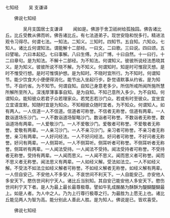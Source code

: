   七知经
　　吴 支谦译




　　佛说七知经

　　　　吴月支国居士支谦译
　　闻如是。佛游于舍卫祇树给孤独园。佛告诸比丘。比丘受教从佛而听。佛告诸比丘。有七法道弟子。现世安隐和悦多行。精进法观令习得尽。何谓七法。一知法。二知义。三知时。四知节。五自知。六知众。七知人。诸比丘何谓知法。谓能解十二部经。一曰文。二曰歌。三曰说。四曰颂。五曰譬喻。六曰本起纪。七曰事解。八曰生傅。九曰广博。十曰自然。十一曰行。十二曰章句。是为知法。不解十二部经。为不知法。何谓知义。彼彼所说经法悉晓其义。是为知义。彼彼所说不晓不解。为不知义。何谓知时。知是时可惟寂灭想。是时不惟受行想。是时可惟慎护想。是为知时。不晓时宜所行。为不知时。何谓知节。能少饮食大小便便得消化。能节出入坐起行步。卧觉语默事从约省。是为知节。不自约省。为不知节。何谓自知。自知己身意老多少。所信所戒所闻所施所慧所解所至所入。深浅厚薄事事自知。是为自知。不知己意所入多少。为不自知。何谓知众。能知彼众若君子众若理家众。若梵志若沙门众。若或有时至彼众。宜坐宜立宜语宜默。知随时宜是为知众。不知相彼众随时宜者。为不知众。何谓知人。如有两人。一人信道一人不信道。信道者可称誉。不信者无称誉。信道有两辈。一人数诣道场乐沙门。一人不数诣道场智略沙门。数诣者可称誉。不数诣者无称誉。数诣道场有两辈。一人爱敬沙门。一人不爱敬沙门。爱敬者可称誉。不爱敬者无称誉。爱敬有两辈。一人亲习沙门。一人不亲习沙门。亲习者可称誉。不亲习者无称誉。亲习有两辈。一人好问经法。一人不好问经法。好问者可称誉。不好问者无称誉。好问有两辈。一人侧耳听。一人不侧耳听。侧耳听者可称誉。不侧耳听者无称誉。侧耳听有两辈。一人闻法受持。一人闻法不受持。闻法受持者可称誉。不受持者无称誉。受持有两辈。一人闻而思义。一人闻不思义。闻而思义者可称誉。闻而不思义者无称誉。闻法思义有两辈。一人如经义解。受法如法立。一人不如经义解。不受法不如法立如经义解者可称誉。不如经义解者无称誉。如经义解有两辈。一人但自安己。不安他人不多安人。不哀世间不利天下。一人自能安己。亦安他人多安天下。愍伤世间利宁天人。诸比丘当别知。其自安己能安他人多安天下。愍伤世间利宁天下者。是人为最上最长最尊极尊。譬如牛乳成酪酪为酥酥为醍醐醍醐最上。如是人者。为人中之人。乃为上行尊行极尊之行。为最胜为上愿无上也。诸比丘能见两人为智为高。能分别此人善此人胜。是为知人。佛说是已。皆欢喜受。

　　佛说七知经


